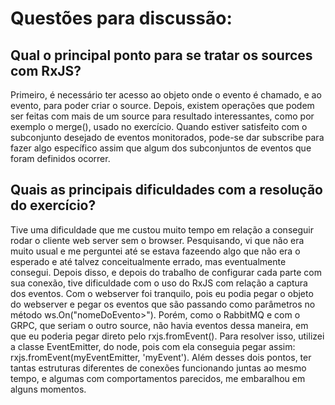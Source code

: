 # Questões para discussão:
## Qual o principal ponto para se tratar os sources com RxJS?
Primeiro, é necessário ter acesso ao objeto onde o evento é chamado, e ao evento, para poder criar o source. Depois, existem operações que podem ser feitas com mais de um source para resultado interessantes, como por exemplo o merge(), usado no exercício. Quando estiver satisfeito com o subconjunto desejado de eventos monitorados, pode-se dar subscribe para fazer algo específico assim que algum dos subconjuntos de eventos que foram definidos ocorrer.

## Quais as principais dificuldades com a resolução do exercício?
Tive uma dificuldade que me custou muito tempo em relação a conseguir rodar o cliente web server sem o browser. Pesquisando, vi que não era muito usual e me perguntei até se estava fazeendo algo que não era o esperado e até talvez conceitualmente errado, mas eventualmente consegui.
Depois disso, e depois do trabalho de configurar cada parte com sua conexão, tive dificuldade com o uso do RxJS com relação a captura dos eventos. Com o webserver foi tranquilo, pois eu podia pegar o objeto do webserver e pegar os eventos que são passando como parâmetros no método ws.On("nomeDoEvento>"). 
Porém, como o RabbitMQ e com o GRPC, que seriam o outro source, não havia eventos dessa maneira, em que eu poderia pegar direto pelo rxjs.fromEvent(). Para resolver isso, utilizei a classe EventEmitter, do node, pois com ela conseguia pegar assim: rxjs.fromEvent(myEventEmitter, 'myEvent').
Além desses dois pontos, ter tantas estruturas diferentes de conexões funcionando juntas ao mesmo tempo, e algumas com comportamentos parecidos, me embaralhou em alguns momentos.